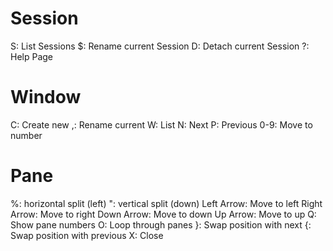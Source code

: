 # Session

S: List Sessions
$: Rename current Session
D: Detach current Session
?: Help Page

# Window

C: Create new
,: Rename current
W: List
N: Next
P: Previous
0-9: Move to number

# Pane

%: horizontal split (left)
": vertical split (down)
Left Arrow: Move to left
Right Arrow: Move to right
Down Arrow: Move to down
Up Arrow: Move to up
Q: Show pane numbers
O: Loop through panes
}: Swap position with next
{: Swap position with previous
X: Close
